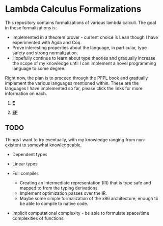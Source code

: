 # Lambda Calculus Formalizations

This repository contains formalizations of various lambda calculi. The goal in these formalizations is:
 * Implemented in a theorem prover - current choice is Lean though I have experimented with Agda and Coq.
 * Prove interesting properties about the language, in particular, type safety and strong normalization.
 * Hopefully continue to learn about type theories and gradually increase the scope of my knowledge until I can implement a novel programming language to some degree.

Right now, the plan is to proceed through the [PFPL](http://www.cs.cmu.edu/~rwh/pfpl.html) book and gradually implement the various languages mentioned within. These are the languages I have implemented so far, please click the links for more information on each.

1. [**E**](E/)

2. [**EF**](EF/)

## TODO

Things I want to try eventually, with my knowledge ranging from non-existent to somewhat knowledgeable.

 * Dependent types

 * Linear types

 * Full compiler:

    + Creating an intermediate representation (IR) that is type safe and mapped to from the typing derivations.
    + Implement optimization passes over the IR.
    + Maybe some simple formalization of the x86 architecture, enough to be able to compile to native code.

  * Implicit computational complexity - be able to formulate space/time complexities of functions

